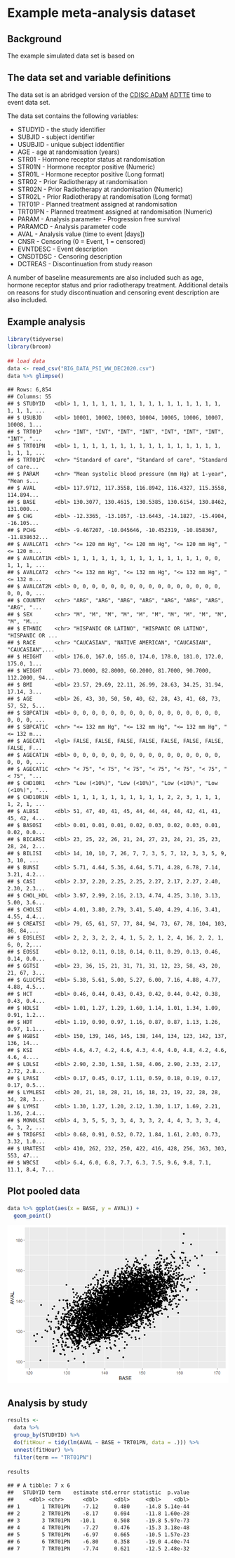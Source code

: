 Example meta-analysis dataset
================

## Background

The example simulated data set is based on

## The data set and variable definitions

The data set is an abridged version of the [CDISC
ADaM](https://www.cdisc.org/standards/foundational/adam)
[ADTTE](https://www.cdisc.org/system/files/all/standard_category/application/pdf/adam_tte_final_v1.pdf)
time to event data set.

The data set contains the following variables:

  - STUDYID - the study identifier
  - SUBJID - subject identifier
  - USUBJID - unique subject iddentifier
  - AGE - age at randomisation (years)
  - STR01 - Hormone receptor status at randomisation
  - STR01N - Hormone receptor positive (Numeric)
  - STR01L - Hormone receptor positive (Long format)
  - STR02 - Prior Radiotherapy at randomisation
  - STR02N - Prior Radiotherapy at randomisation (Numeric)
  - STR02L - Prior Radiotherapy at randomisation (Long format)
  - TRT01P - Planned treatment assigned at randomisation
  - TRT01PN - Planned treatment assigned at randomisation (Numeric)
  - PARAM - Analysis parameter - Progression free survival
  - PARAMCD - Analysis parameter code
  - AVAL - Analysis value (time to event \[days\])
  - CNSR - Censoring (0 = Event, 1 = censored)
  - EVNTDESC - Event description
  - CNSDTDSC - Censoring description
  - DCTREAS - Discontinuation from study reason

A number of baseline measurements are also included such as age, hormone
receptor status and prior radiotherapy treatment. Additional details on
reasons for study discontinuation and censoring event description are
also included.

## Example analysis

``` r
library(tidyverse)    
library(broom)

## load data
data <- read_csv("BIG_DATA_PSI_WW_DEC2020.csv")
data %>% glimpse()
```

    ## Rows: 6,854
    ## Columns: 55
    ## $ STUDYID   <dbl> 1, 1, 1, 1, 1, 1, 1, 1, 1, 1, 1, 1, 1, 1, 1, 1, 1, 1, 1, ...
    ## $ USUBJD    <dbl> 10001, 10002, 10003, 10004, 10005, 10006, 10007, 10008, 1...
    ## $ TRT01P    <chr> "INT", "INT", "INT", "INT", "INT", "INT", "INT", "INT", "...
    ## $ TRT01PN   <dbl> 1, 1, 1, 1, 1, 1, 1, 1, 1, 1, 1, 1, 1, 1, 1, 1, 1, 1, 1, ...
    ## $ TRT01PC   <chr> "Standard of care", "Standard of care", "Standard of care...
    ## $ PARAM     <chr> "Mean systolic blood pressure (mm Hg) at 1-year", "Mean s...
    ## $ AVAL      <dbl> 117.9712, 117.3558, 116.8942, 116.4327, 115.3558, 114.894...
    ## $ BASE      <dbl> 130.3077, 130.4615, 130.5385, 130.6154, 130.8462, 131.000...
    ## $ CHG       <dbl> -12.3365, -13.1057, -13.6443, -14.1827, -15.4904, -16.105...
    ## $ PCHG      <dbl> -9.467207, -10.045646, -10.452319, -10.858367, -11.838632...
    ## $ AVALCAT1  <chr> "<= 120 mm Hg", "<= 120 mm Hg", "<= 120 mm Hg", "<= 120 m...
    ## $ AVALCAT1N <dbl> 1, 1, 1, 1, 1, 1, 1, 1, 1, 1, 1, 1, 1, 1, 0, 0, 1, 1, 1, ...
    ## $ AVALCAT2  <chr> "<= 132 mm Hg", "<= 132 mm Hg", "<= 132 mm Hg", "<= 132 m...
    ## $ AVALCAT2N <dbl> 0, 0, 0, 0, 0, 0, 0, 0, 0, 0, 0, 0, 0, 0, 0, 0, 0, 0, 0, ...
    ## $ COUNTRY   <chr> "ARG", "ARG", "ARG", "ARG", "ARG", "ARG", "ARG", "ARG", "...
    ## $ SEX       <chr> "M", "M", "M", "M", "M", "M", "M", "M", "M", "M", "M", "M...
    ## $ ETHNIC    <chr> "HISPANIC OR LATINO", "HISPANIC OR LATINO", "HISPANIC OR ...
    ## $ RACE      <chr> "CAUCASIAN", "NATIVE AMERICAN", "CAUCASIAN", "CAUCASIAN",...
    ## $ HEIGHT    <dbl> 176.0, 167.0, 165.0, 174.0, 178.0, 181.0, 172.0, 175.0, 1...
    ## $ WEIGHT    <dbl> 73.0000, 82.8000, 60.2000, 81.7000, 90.7000, 112.2000, 94...
    ## $ BMI       <dbl> 23.57, 29.69, 22.11, 26.99, 28.63, 34.25, 31.94, 17.14, 3...
    ## $ AGE       <dbl> 26, 43, 30, 50, 50, 40, 62, 28, 43, 41, 68, 73, 57, 52, 5...
    ## $ SBPCAT1N  <dbl> 0, 0, 0, 0, 0, 0, 0, 0, 0, 0, 0, 0, 0, 0, 0, 0, 0, 0, 0, ...
    ## $ SBPCAT1C  <chr> "<= 132 mm Hg", "<= 132 mm Hg", "<= 132 mm Hg", "<= 132 m...
    ## $ AGECAT1   <lgl> FALSE, FALSE, FALSE, FALSE, FALSE, FALSE, FALSE, FALSE, F...
    ## $ AGECAT1N  <dbl> 0, 0, 0, 0, 0, 0, 0, 0, 0, 0, 0, 0, 0, 0, 0, 0, 0, 0, 0, ...
    ## $ AGECAT1C  <chr> "< 75", "< 75", "< 75", "< 75", "< 75", "< 75", "< 75", "...
    ## $ CHD10R1   <chr> "Low (<10%)", "Low (<10%)", "Low (<10%)", "Low (<10%)", "...
    ## $ CHD10R1N  <dbl> 1, 1, 1, 1, 1, 1, 1, 1, 1, 1, 2, 2, 3, 1, 1, 1, 1, 2, 1, ...
    ## $ ALBSI     <dbl> 51, 47, 40, 41, 45, 44, 44, 44, 44, 42, 41, 41, 45, 42, 4...
    ## $ BASOSI    <dbl> 0.01, 0.01, 0.01, 0.02, 0.03, 0.02, 0.03, 0.01, 0.02, 0.0...
    ## $ BICARSI   <dbl> 23, 25, 22, 26, 21, 24, 27, 23, 24, 21, 25, 23, 28, 24, 2...
    ## $ BILISI    <dbl> 14, 10, 10, 7, 26, 7, 7, 3, 5, 7, 12, 3, 3, 5, 9, 3, 10, ...
    ## $ BUNSI     <dbl> 5.71, 4.64, 5.36, 4.64, 5.71, 4.28, 6.78, 7.14, 3.21, 4.2...
    ## $ CASI      <dbl> 2.37, 2.20, 2.25, 2.25, 2.27, 2.17, 2.27, 2.40, 2.30, 2.3...
    ## $ CHOL_HDL  <dbl> 3.97, 2.99, 2.16, 2.13, 4.74, 4.25, 3.10, 3.13, 5.00, 3.6...
    ## $ CHOLSI    <dbl> 4.01, 3.80, 2.79, 3.41, 5.40, 4.29, 4.16, 3.41, 4.55, 4.4...
    ## $ CREATSI   <dbl> 79, 65, 61, 57, 77, 84, 94, 73, 67, 78, 104, 103, 86, 84,...
    ## $ EOSLESI   <dbl> 2, 2, 3, 2, 2, 4, 1, 5, 2, 1, 2, 4, 16, 2, 2, 1, 6, 0, 2,...
    ## $ EOSSI     <dbl> 0.12, 0.11, 0.18, 0.14, 0.11, 0.29, 0.13, 0.46, 0.14, 0.0...
    ## $ GGTSI     <dbl> 23, 36, 15, 21, 31, 71, 31, 12, 23, 58, 43, 20, 21, 67, 3...
    ## $ GLUCPSI   <dbl> 5.38, 5.61, 5.00, 5.27, 6.00, 7.16, 4.88, 4.77, 4.88, 4.5...
    ## $ HCT       <dbl> 0.46, 0.44, 0.43, 0.43, 0.42, 0.44, 0.42, 0.38, 0.43, 0.4...
    ## $ HDLSI     <dbl> 1.01, 1.27, 1.29, 1.60, 1.14, 1.01, 1.34, 1.09, 0.91, 1.2...
    ## $ HDT       <dbl> 1.19, 0.90, 0.97, 1.16, 0.87, 0.87, 1.13, 1.26, 0.97, 1.1...
    ## $ HGBSI     <dbl> 150, 139, 146, 145, 138, 144, 134, 123, 142, 137, 136, 14...
    ## $ KSI       <dbl> 4.6, 4.7, 4.2, 4.6, 4.3, 4.4, 4.0, 4.8, 4.2, 4.6, 4.6, 4....
    ## $ LDLSI     <dbl> 2.90, 2.30, 1.58, 1.58, 4.06, 2.90, 2.33, 2.17, 2.72, 2.8...
    ## $ LPASI     <dbl> 0.17, 0.45, 0.17, 1.11, 0.59, 0.18, 0.19, 0.17, 0.17, 0.5...
    ## $ LYMLESI   <dbl> 20, 21, 18, 28, 21, 16, 18, 23, 19, 22, 28, 28, 34, 28, 3...
    ## $ LYMSI     <dbl> 1.30, 1.27, 1.20, 2.12, 1.30, 1.17, 1.69, 2.21, 1.36, 2.4...
    ## $ MONOLSI   <dbl> 4, 3, 5, 5, 3, 3, 4, 3, 3, 2, 4, 4, 3, 3, 3, 4, 6, 3, 2, ...
    ## $ TRIGFSI   <dbl> 0.68, 0.91, 0.52, 0.72, 1.84, 1.61, 2.03, 0.73, 3.32, 1.0...
    ## $ URATESI   <dbl> 410, 262, 232, 250, 422, 416, 428, 256, 363, 303, 553, 47...
    ## $ WBCSI     <dbl> 6.4, 6.0, 6.8, 7.7, 6.3, 7.5, 9.6, 9.8, 7.1, 11.1, 8.4, 7...

## Plot pooled data

``` r
data %>% ggplot(aes(x = BASE, y = AVAL)) +
  geom_point()
```

![](Readme_files/figure-gfm/unnamed-chunk-2-1.png)<!-- -->

## Analysis by study

``` r
results <- 
  data %>% 
  group_by(STUDYID) %>%
  do(fitHour = tidy(lm(AVAL ~ BASE + TRT01PN, data = .))) %>% 
  unnest(fitHour) %>%
  filter(term == "TRT01PN")

results
```

    ## # A tibble: 7 x 6
    ##   STUDYID term    estimate std.error statistic  p.value
    ##     <dbl> <chr>      <dbl>     <dbl>     <dbl>    <dbl>
    ## 1       1 TRT01PN    -7.12     0.480     -14.8 5.14e-44
    ## 2       2 TRT01PN    -8.17     0.694     -11.8 1.60e-28
    ## 3       3 TRT01PN   -10.1      0.508     -19.8 5.97e-73
    ## 4       4 TRT01PN    -7.27     0.476     -15.3 3.18e-48
    ## 5       5 TRT01PN    -6.97     0.665     -10.5 1.57e-23
    ## 6       6 TRT01PN    -6.80     0.358     -19.0 4.40e-74
    ## 7       7 TRT01PN    -7.74     0.621     -12.5 2.48e-32
